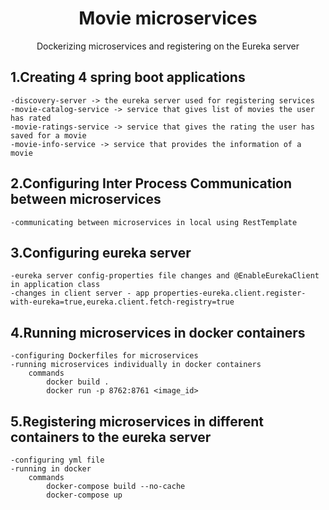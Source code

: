 <h1 align="center">Movie microservices</h1>
<p align="center">Dockerizing microservices and registering on the Eureka server </p>


## 1.Creating 4 spring boot applications
	-discovery-server -> the eureka server used for registering services
	-movie-catalog-service -> service that gives list of movies the user has rated
	-movie-ratings-service -> service that gives the rating the user has saved for a movie
	-movie-info-service -> service that provides the information of a movie

## 2.Configuring Inter Process Communication between microservices
	-communicating between microservices in local using RestTemplate

## 3.Configuring eureka server
	-eureka server config-properties file changes and @EnableEurekaClient in application class
	-changes in client server - app properties-eureka.client.register-with-eureka=true,eureka.client.fetch-registry=true

## 4.Running microservices in docker containers
	-configuring Dockerfiles for microservices
	-running microservices individually in docker containers
		commands
			docker build .
			docker run -p 8762:8761 <image_id>
	
## 5.Registering microservices in different containers to the eureka server
	-configuring yml file
	-running in docker
		commands
			docker-compose build --no-cache
			docker-compose up
				


